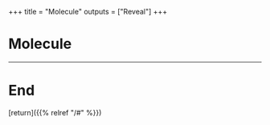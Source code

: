 
+++
title = "Molecule"
outputs = ["Reveal"]
+++

# Molecule

---

# End

[return]({{% relref "/#" %}})


